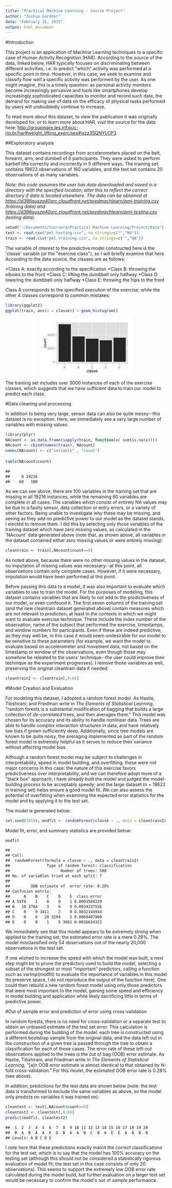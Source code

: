 ```yaml
---
title: "Practical Machine Learning - Course Project"
author: "Joshua Gardner"
date: "February 21, 2015"
output: html_document
---
```


#Introduction

This project is an application of Machine Learning techniques to a specific case of Human Activity Recognition (HAR). According to the source of the data, linked below, HAR typically focuses on discriminating between different activities, i.e. to predict "which" activity was performed at a specific point in time. However, in this case, we seek to examine and classify how *well* a specific activity was performed by the user. As one might imagine, this is a timely question: as personal activity monitors become increasingly pervasive and tools like smartphones develop increasingly sophisticated capacities to monitor and record such data, the demand for making use of data on the efficacy of physical tasks performed by users will undoubtedly continue to increase.

To read more about this dataset, to view the publication it was originally developed for, or to learn more about HAR, visit the source for the data here: http://groupware.les.inf.puc-rio.br/har#weight_lifting_exercises#ixzz3SQNYLCP3





##Exploratory analysis

This dataset contains recordings from accelerometers placed on the belt, forearm, arm, and dumbell of 6 participants. They were asked to perform barbell lifts correctly and incorrectly in 5 different ways. The training set contains 19622 observations of 160 variables, and the test set contains 20 observations of as many variables.

*Note: this code assumes the user has data downloaded and saved in a directory with the specified location; alter this to reflect the correct directory if data is located elsewhere. The data can be obtained at https://d396qusza40orc.cloudfront.net/predmachlearn/pml-training.csv (training data) and https://d396qusza40orc.cloudfront.net/predmachlearn/pml-testing.csv (testing data).* 


```r
setwd("~/Documents/Coursera/Practical Machine Learning/Project/Data")
test <- read.csv("pml-testing.csv", na.strings=c("","NA"))
train <- read.csv("pml-training.csv", na.strings=c("","NA"))
```

The variable of interest to the predictive model constructed here is the 'classe' variable (or the "exercise class"), so I will briefly examine that here. According to the data source, the classes are as follows:

*Class A: exactly according to the specification
*Class B: throwing the elbows to the front
*Class C: lifting the dumbbell only halfway
*Class D: lowering the dumbbell only halfway
*Class E: throwing the hips to the front

Class A corresponds to the specified execution of the exercise, while the other 4 classes correspond to common mistakes. 



```r
library(ggplot2)
ggplot(train, aes(x = classe)) + geom_histogram()
```

<img src="figure/unnamed-chunk-2-1.png" title="plot of chunk unnamed-chunk-2" alt="plot of chunk unnamed-chunk-2" style="display: block; margin: auto;" />

The training set includes over 3000 instances of each of the exercise classes, which suggests that we have sufficient data to train our model to predict each class. 





#Data cleaning and processing

In addition to being very large, sensor data can also be quite messy--this dataset is no exception. Here, we immediately see a very large number of variables with missing values.


```r
library(plyr)
NAcount <- as.data.frame(sapply(train, function(x) sum(is.na(x))))
NAcount <- cbind(names(train), NAcount)
names(NAcount) <- c("variable" , "count")

table(NAcount$count)
```

```
## 
##     0 19216 
##    60   100
```

As we can see above, there are 100 variables in the training set that are missing in all 19216 instances, while the remaining 60 variables are complete in all cases. The variables which consist of entirely NA values may be due to a faulty sensor, data collection or entry errors, or a variety of other factors. Being unable to investigate why these may be missing, and seeing as they add no predictive power to our model as the dataset stands, I elected to remove them. I did this by selecting only those variables of the training dataset which have zero missing values, as calculated in the 'NAcount' data generated above (note that, as shown above, all variables in the dataset contained either zero missing values or were entirely missing):


```r
cleantrain <- train[,NAcount$count==0]
```

As noted above, because there were no other missing values in the dataset, no imputation of missing values was necessary--at this point, all observations contain only complete cases. However, if it were necessary, imputation would have been performed at this point.

Before passing this data to a model, it was also important to evaluate which variables to use to train the model. For the purposes of modeling, this dataset contains variables that are likely to not add to the predictiveness of our model, or even confound it. The first seven columns of the training set (and the new cleantrain dataset generated above) contain measures which are not relevant to prediction, at least in the contexts in which we might want to evaluate exercise technique. These include the index number of the observation, name of the subject that performed the exercise, timestamps, and window numbers for participants. Even if these are indeed predictive, as they may well be, in this case it would seem undesirable for our model to be sensitive to these parameters (for example, we want the model to evaluate based on accelerometer and movement data, not based on the timestamp or window of the observations, even though those may somehow be releated to the users' technique--the user could improve their technique as the experiment progresses). I remove those variables as well, preserving the original cleantrain data if needed:


```r
cleantrain2 <- cleantrain[,8:60]
```





#Model Creation and Evaluation

For modeling this dataset, I adopted a random forest model. As Hastie, Tibshirani, and Friedman write in *The Elements of Statistical Learning*, "random forests is a substantial modification of bagging that builds a large collection of *de-correlated* trees, and then averages them." This model was chosen for its accuracy and its ability to handle nonlinear data. Trees are able to handle complex interaction structures in data, and have relatively low bias if grown sufficiently deep. Additionally, since tree models are known to be quite noisy, the averaging implemented as part of the random forest model is extremely helpful as it serves to reduce their variance without affecting model bias.

Although a random forest model may be subject to challenges in interpretability, speed in model building, and overfitting, these were not major concerns in this case: the nature of this exercise favors predictiveness over interpretability, and we can therefore adopt more of a "black box" approach; I have already built the model and judged the model-building process to be acceptably speedy; and the large dataset (n = 19622 in training set) helps ensure a good model fit. We can also assess the potential of overfitting when examining the expected error statistics for the model and by applying it to the test set.

The model is generated below:
 



```r
set.seed(1919); modfit <- randomForest(classe ~ ., data = cleantrain2)
```

Model fit, error, and summary statistics are provided below:


```r
modfit
```

```
## 
## Call:
##  randomForest(formula = classe ~ ., data = cleantrain2) 
##                Type of random forest: classification
##                      Number of trees: 500
## No. of variables tried at each split: 7
## 
##         OOB estimate of  error rate: 0.28%
## Confusion matrix:
##      A    B    C    D    E  class.error
## A 5578    1    0    0    1 0.0003584229
## B   10 3784    3    0    0 0.0034237556
## C    0    9 3411    2    0 0.0032144944
## D    0    0   20 3194    2 0.0068407960
## E    0    0    1    5 3601 0.0016634322
```

We immediately see that this model appears to be extremely strong when applied to the training set; the estimated error rate is a mere 0.28%. The model misclassified only 54 observations out of the nearly 20,000 observations in the test set. 

If one wished to increase the speed with which the model was built, a next step might be to prune the predictors used to build the model, selecting a subset of the strongest or most "important" predictors, calling a function such as varImp(modfit) to evaluate the importance of variables in this model (to preserve space, I do not reproduce the output of the function here). One could then rebuild a new random forest model using only those predictors that were most important to the model, gaining some speed and efficiency in model building and application while likely sacrificing little in terms of predictive power.





#Out of sample error and prediction of error using cross-validation

In random forests, there is no need for cross-validation or a separate test to obtain an unbiased estimate of the test set error. This calculation is performed during the building of the model: each tree is constructed using a different bootstrap sample from the original data, and the data left out in the construction of a given tree is passed through the tree to obtain a classification for each of those cases. The error rate of these left-out observations applied to the trees is the out of bag (OOB) error estimate. As Hastie, Tibshirani, and Friedman write in *The Elements of Statistical Learning*, "[a]n OOB error estimate is almost identical to that obtained by N-fold cross-validation." For this model, the estimated OOB error rate is 0.28% (see above).

In addition, predictions for the test data are shown below (note: the test data is transformed to exclude the same variables as above, so the model only predicts on variables it was trained on):


```r
cleantest <- test[,NAcount$count==0]
cleantest2 <- cleantest[,8:60]
predict(modfit, cleantest2)
```

```
##  1  2  3  4  5  6  7  8  9 10 11 12 13 14 15 16 17 18 19 20 
##  B  A  B  A  A  E  D  B  A  A  B  C  B  A  E  E  A  B  B  B 
## Levels: A B C D E
```

I note here that these predictions exactly match the correct classifications for the test set, which is to say that the model has 100% accuracy on the testing set (although this should not be considered a statistically rigorous evaluation of model fit; the test set in this case consists of only 20 observations). This seems to support the extremely low OOB error rate calculated during the model build, but further evaluation on a larger test set would be necessary to confirm the model's out of sample performance.

